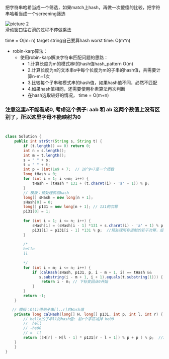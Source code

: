 

把字符串哈希当成一个筛选，如果match上hash，再做一次傻傻的比较，把字符串哈希当成一个screening筛选


![picture 2](https://i.loli.net/2021/09/08/GUgkD7lvy5cAFm4.png)  
滑动窗口往右滑的过程不停做乘法

time = O(m+n) target string自己要算hash
worst time: O(m*n)


- robin-karp算法：
  - 使用robin-karp解决字符串匹配问题的思路：
    - 1.计算长度为m的模式串t的hash值hash_pattern  O(m)
    - 2.计算长度为n的文本串s中每个长度为m的子串的hash值，共需要计算n-m+1次
    - 3.比较每个子串和模式串的hash值，如果hash值不同，必然不匹配
    - 4.如果hash值相同，还需要使用朴素算法再次判断
    - 在hash选取较好的情况， time = O(m+n)

### 注意这里a不能看成0, 考虑这个例子: aab 和 ab 这两个数值上没有区别了，所以这里字母不能映射为0


```java


class Solution {
    public int strStr(String s, String t) {
        if (t.length() == 0) return 0;
        int n = s.length();
        int m = t.length();
        s = " " + s;
        t = " " + t;
        int p = (int)1e9 + 7;  // 10^9+7是一个质数
        long tHash = 0;
        for (int i = 1; i <=m; i++) {
            tHash = (tHash * 131 + (t.charAt(i) - 'a' + 1)) % p;
        }
        // 模板：预处理前缀hash
        long[] sHash = new long[n + 1]; 
        sHash[0] = 0;
        long[] p131 = new long[n + 1]; // 131的次幂
        p131[0] = 1;
        
        for (int i = 1; i <= n; i++) {
            sHash[i] = (sHash[i - 1] *131 + s.charAt(i) - 'a' + 1) % p;
            p131[i] = p131[i - 1] *131 % p;  //预处理所有进制的若干次幂，后面可以直接用
        }
        
        /*
        hello
        ll
        
        */
        for (int i = m; i <= n; i++) {
            if (calHash(sHash, p131, p, i - m + 1, i) == tHash &&
               s.substring(i - m + 1, i + 1).equals(t.substring(1))) {
                return i - m; // 下标变回从0开始
            }
        }
        return -1;
    }

   // 模板：O(1)得到子串[l..r]的Hash值
    private long calHash(long[] H, long[] p131, int p, int l, int r) {
        // hello的子串ll的hash值: 前r个字符减掉 he00
        //  hell
        // -he00
        // =  ll
        return ((H[r] - H[l - 1] * p131[r - l + 1]) % p + p ) % p;  //131的长度次方
    }
    }
}
```
